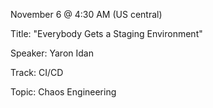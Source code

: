 November 6 @ 4:30 AM (US central)

Title: "Everybody Gets a Staging Environment"

Speaker: Yaron Idan

Track: CI/CD

Topic: Chaos Engineering


